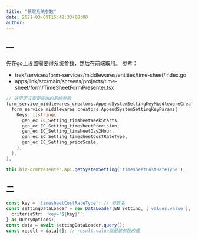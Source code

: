 ```yaml
---
title: "获取系统参数"
date: 2021-03-09T15:48:33+08:00
author: 
---
```


## 一
先在go上设置需要得系统参数，然后在前端取用。
参考：
- trek/services/form-services/middlewares/entities/time-sheet/index.go
- apps/link/src/main/screens/projects/time-sheet/form/TimeSheetFormPresenter.tsx

```go
// 这里定义需要查询的系统参数
form_service_middlewares_creators.AppendSystemSettingKeyMiddlewareCreator(
  form_service_middlewares_creators.AppendSystemSettingKeyParams{
    Keys: []string{
      gen_ec.EC_Setting_timsheetWeekStarts,
      gen_ec.EC_Setting_timesheetPrecision,
      gen_ec.EC_Setting_timsheetDay2Hour,
      gen_ec.EC_Setting_timesheetCostRateType,
      gen_ec.EC_Setting_priceScale,
    },
  },
),
```

```ts
this.bizFormPresenter.api.getSystemSetting('timesheetCostRateType');
```


## 二 
```ts
const key = 'timesheetCostRateType'; // 参数名
const settingDataLoader = new DataLoader(EN_Setting, ['values.value'], {
  criteriaStr: `key='${key}'`,
} as QueryOptions);
const data = await settingDataLoader.query();
const result = data[0]; // result.value就是该参数的值

```